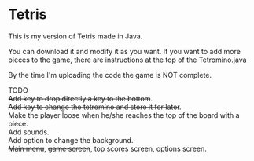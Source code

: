 # Tetris
This is my version of Tetris made in Java.

You can download it and modify it as you want. If you want to add more pieces to the game, there are instructions at the top of the Tetromino.java

By the time I'm uploading the code the game is NOT complete.

TODO <br />
~~Add key to drop directly a key to the bottom~~. <br />
~~Add key to change the tetromino and store it for later~~.<br />
Make the player loose when he/she reaches the top of the board with a piece.<br />
Add sounds. <br />
Add option to change the background.<br />
~~Main menu~~, ~~game screen~~, top scores screen, options screen.<br />
